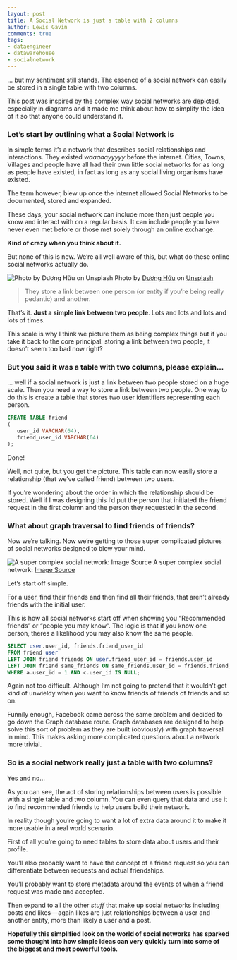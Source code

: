 ```yaml
---
layout: post
title: A Social Network is just a table with 2 columns
author: Lewis Gavin
comments: true
tags:
- dataengineer
- datawarehouse
- socialnetwork
---
```


… but my sentiment still stands. The essence of a social network can easily be stored in a single table with two columns.

This post was inspired by the complex way social networks are depicted, especially in diagrams and it made me think about how to simplify the idea of it so that anyone could understand it.

### Let’s start by outlining what a Social Network is

In simple terms it’s a network that describes social relationships and interactions. They existed _waaaaayyyyy_ before the internet. Cities, Towns, Villages and people have all had their own little social networks for as long as people have existed, in fact as long as any social living organisms have existed.

The term however, blew up once the internet allowed Social Networks to be documented, stored and expanded.

These days, your social network can include more than just people you know and interact with on a regular basis. It can include people you have never even met before or those met solely through an online exchange.

**Kind of crazy when you think about it.**

But none of this is new. We’re all well aware of this, but what do these online social networks actually do.

![Photo by [Dương Hữu](https://unsplash.com/@huuduong?utm_source=medium&utm_medium=referral) on [Unsplash](https://unsplash.com?utm_source=medium&utm_medium=referral)](https://cdn-images-1.medium.com/max/800/0*MnW5g_eFzA3-DReb)
Photo by [Dương Hữu](https://unsplash.com/@huuduong?utm_source=medium&utm_medium=referral) on [Unsplash](https://unsplash.com?utm_source=medium&utm_medium=referral)

> They store a link between one person (or entity if you’re being really pedantic) and another.

That’s it. **Just a simple link between two people**. Lots and lots and lots and lots of times.

This scale is why I think we picture them as being complex things but if you take it back to the core principal: storing a link between two people, it doesn’t seem too bad now right?

### But you said it was a table with two columns, please explain…

… well if a social network is just a link between two people stored on a huge scale. Then you need a way to store a link between two people. One way to do this is create a table that stores two user identifiers representing each person.

~~~sql
CREATE TABLE friend   
(  
   user_id VARCHAR(64),   
   friend_user_id VARCHAR(64)  
);
~~~
Done!

Well, not quite, but you get the picture. This table can now easily store a relationship (that we’ve called friend) between two users.

If you’re wondering about the order in which the relationship should be stored. Well if I was designing this I’d put the person that initiated the friend request in the first column and the person they requested in the second.

### What about graph traversal to find friends of friends?

Now we’re talking. Now we’re getting to those super complicated pictures of social networks designed to blow your mind.

![A super complex social network: [Image Source](https://thenextweb.com/socialmedia/2013/11/24/facebook-grandparents-need-next-gen-social-network/)](https://cdn-images-1.medium.com/max/800/0*PhHvBjrAWUOw22EN.jpg)
A super complex social network: [Image Source](https://thenextweb.com/socialmedia/2013/11/24/facebook-grandparents-need-next-gen-social-network/)

Let’s start off simple.

For a user, find their friends and then find all their friends, that aren’t already friends with the initial user.

This is how all social networks start off when showing you “Recommended friends” or “people you may know”. The logic is that if you know one person, theres a likelihood you may also know the same people.
~~~sql
SELECT user.user_id, friends.friend_user_id  
FROM friend user  
LEFT JOIN friend friends ON user.friend_user_id = friends.user_id  
LEFT JOIN friend same_friends ON same_friends.user_id = friends.friend_user_id   
WHERE a.user_id = 1 AND c.user_id IS NULL;
~~~
Again not too difficult. Although I’m not going to pretend that it wouldn’t get kind of unwieldy when you want to know friends of friends of friends and so on.

Funnily enough, Facebook came across the same problem and decided to go down the Graph database route. Graph databases are designed to help solve this sort of problem as they are built (obviously) with graph traversal in mind. This makes asking more complicated questions about a network more trivial.

### So is a social network really just a table with two columns?

Yes and no…

As you can see, the act of storing relationships between users is possible with a single table and two column. You can even query that data and use it to find recommended friends to help users build their network.

In reality though you’re going to want a lot of extra data around it to make it more usable in a real world scenario.

First of all you’re going to need tables to store data about users and their profile.

You’ll also probably want to have the concept of a friend request so you can differentiate between requests and actual friendships.

You’ll probably want to store metadata around the events of when a friend request was made and accepted.

Then expand to all the other _stuff_ that make up social networks including posts and likes — again likes are just relationships between a user and another entity, more than likely a user and a post.

**Hopefully this simplified look on the world of social networks has sparked some thought into how simple ideas can very quickly turn into some of the biggest and most powerful tools.**